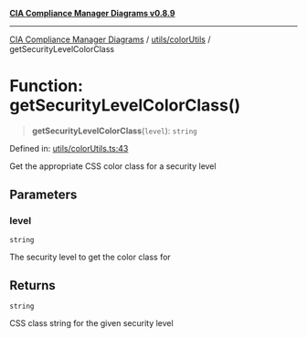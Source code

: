 [**CIA Compliance Manager Diagrams v0.8.9**](../../../README.md)

***

[CIA Compliance Manager Diagrams](../../../modules.md) / [utils/colorUtils](../README.md) / getSecurityLevelColorClass

# Function: getSecurityLevelColorClass()

> **getSecurityLevelColorClass**(`level`): `string`

Defined in: [utils/colorUtils.ts:43](https://github.com/Hack23/cia-compliance-manager/blob/e1ae27dd41c4ccea8a13cdec993022242a97dce3/src/utils/colorUtils.ts#L43)

Get the appropriate CSS color class for a security level

## Parameters

### level

`string`

The security level to get the color class for

## Returns

`string`

CSS class string for the given security level
